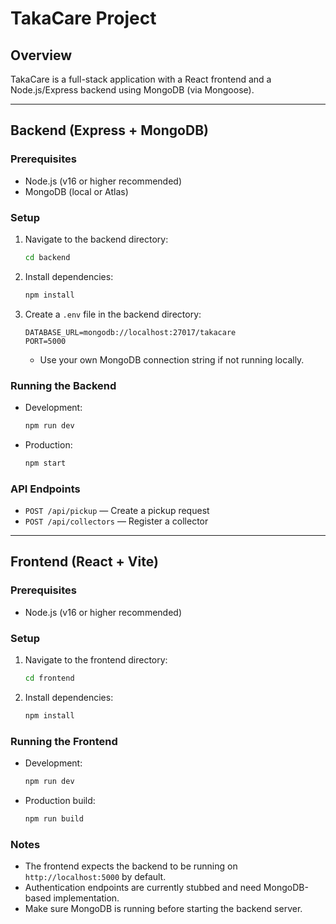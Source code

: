 # TakaCare Project

## Overview
TakaCare is a full-stack application with a React frontend and a Node.js/Express backend using MongoDB (via Mongoose).

---

## Backend (Express + MongoDB)

### Prerequisites
- Node.js (v16 or higher recommended)
- MongoDB (local or Atlas)

### Setup
1. Navigate to the backend directory:
   ```bash
   cd backend
   ```
2. Install dependencies:
   ```bash
   npm install
   ```
3. Create a `.env` file in the backend directory:
   ```env
   DATABASE_URL=mongodb://localhost:27017/takacare
   PORT=5000
   ```
   - Use your own MongoDB connection string if not running locally.

### Running the Backend
- Development:
  ```bash
  npm run dev
  ```
- Production:
  ```bash
  npm start
  ```

### API Endpoints
- `POST /api/pickup` — Create a pickup request
- `POST /api/collectors` — Register a collector

---

## Frontend (React + Vite)

### Prerequisites
- Node.js (v16 or higher recommended)

### Setup
1. Navigate to the frontend directory:
   ```bash
   cd frontend
   ```
2. Install dependencies:
   ```bash
   npm install
   ```

### Running the Frontend
- Development:
  ```bash
  npm run dev
  ```
- Production build:
  ```bash
  npm run build
  ```

### Notes
- The frontend expects the backend to be running on `http://localhost:5000` by default.
- Authentication endpoints are currently stubbed and need MongoDB-based implementation.
- Make sure MongoDB is running before starting the backend server. 